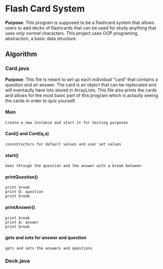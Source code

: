 # Flash Card System

**Purpose**: This program is supposed to be a flashcard system that allows users to add decks of flashcards that can be used for study anything that uses only *normal* characters. This project uses OOP programing, abstraction, a basic data structure.

## Algorithm

### Card.java
**Purpose**: This file is meant to set up each individual "card" that contains a question and an answer. The card is an object that can be replecated and will eventaully have lots stored in ArrayLists. This file also prints the cards and allows for the most basic part of this program which is actaully seeing the cards in order to quiz yourself.

#### Main
```
Create a new instance and start it for testing purposes
```

#### Card() and Card(q,a)
```
consntructors for default values and user set values
```

#### start()
```
Goes through the question and the answer with a break between
```

#### printQuestion()
```
print break
print Q: question
print break
```

#### printAnswer()
```
print break
print A: answer
print break
```

#### gets and sets for answer and question
```
gets and sets the answers and questions
```

### Deck.java
